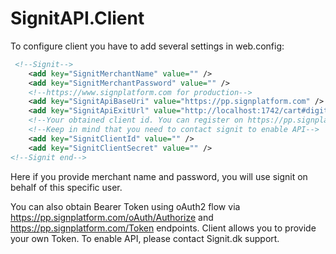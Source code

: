 # SignitAPI.Client

To configure client you have to add several settings in web.config:

```xml
 <!--Signit-->
    <add key="SignitMerchantName" value="" />
    <add key="SignitMerchantPassword" value="" />
    <!--https://www.signplatform.com for production-->
    <add key="SignitApiBaseUri" value="https://pp.signplatform.com" />
    <add key="SignitApiExitUrl" value="http://localhost:1742/cart#digital-signature/" />
    <!--Your obtained client id. You can register on https://pp.signplatform.com as a company and get client id and secret-->
    <!--Keep in mind that you need to contact signit to enable API-->
    <add key="SignitClientId" value="" />
    <add key="SignitClientSecret" value="" />
<!--Signit end-->
```

Here if you provide merchant name and password, you will use signit on behalf of this specific user.

You can also obtain Bearer Token using oAuth2 flow via 
https://pp.signplatform.com/oAuth/Authorize 
and 
https://pp.signplatform.com/Token endpoints. 
Client allows you to provide your own Token. To enable API, please contact Signit.dk support.

